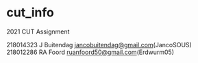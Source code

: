 # cut_info
2021 CUT Assignment 

218014323 J Buitendag jancobuitendag@gmail.com(JancoSOUS)  
218012286 RA Foord ruanfoord50@gmail.com(Erdwurm05)
